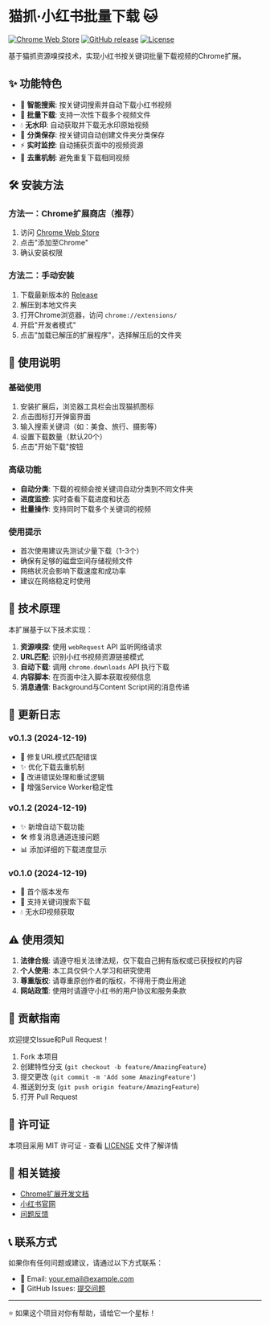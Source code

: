 # 猫抓·小红书批量下载 🐱

[![Chrome Web Store](https://img.shields.io/chrome-web-store/v/YOUR_EXTENSION_ID.svg)](https://chrome.google.com/webstore/detail/YOUR_EXTENSION_ID)
[![GitHub release](https://img.shields.io/github/release/YOUR_USERNAME/cat-catch-xhs-download.svg)](https://github.com/YOUR_USERNAME/cat-catch-xhs-download/releases)
[![License](https://img.shields.io/badge/license-MIT-blue.svg)](LICENSE)

基于猫抓资源嗅探技术，实现小红书按关键词批量下载视频的Chrome扩展。

## ✨ 功能特色

- 🎯 **智能搜索**: 按关键词搜索并自动下载小红书视频
- 🚀 **批量下载**: 支持一次性下载多个视频文件
- 💧 **无水印**: 自动获取并下载无水印原始视频
- 📁 **分类保存**: 按关键词自动创建文件夹分类保存
- ⚡ **实时监控**: 自动捕获页面中的视频资源
- 🔄 **去重机制**: 避免重复下载相同视频

## 🛠️ 安装方法

### 方法一：Chrome扩展商店（推荐）
1. 访问 [Chrome Web Store](https://chrome.google.com/webstore/detail/YOUR_EXTENSION_ID)
2. 点击"添加至Chrome"
3. 确认安装权限

### 方法二：手动安装
1. 下载最新版本的 [Release](https://github.com/YOUR_USERNAME/cat-catch-xhs-download/releases)
2. 解压到本地文件夹
3. 打开Chrome浏览器，访问 `chrome://extensions/`
4. 开启"开发者模式"
5. 点击"加载已解压的扩展程序"，选择解压后的文件夹

## 📖 使用说明

### 基础使用
1. 安装扩展后，浏览器工具栏会出现猫抓图标
2. 点击图标打开弹窗界面
3. 输入搜索关键词（如：美食、旅行、摄影等）
4. 设置下载数量（默认20个）
5. 点击"开始下载"按钮

### 高级功能
- **自动分类**: 下载的视频会按关键词自动分类到不同文件夹
- **进度监控**: 实时查看下载进度和状态
- **批量操作**: 支持同时下载多个关键词的视频

### 使用提示
- 首次使用建议先测试少量下载（1-3个）
- 确保有足够的磁盘空间存储视频文件
- 网络状况会影响下载速度和成功率
- 建议在网络稳定时使用

## 🔧 技术原理

本扩展基于以下技术实现：

1. **资源嗅探**: 使用 `webRequest` API 监听网络请求
2. **URL匹配**: 识别小红书视频资源链接模式
3. **自动下载**: 调用 `chrome.downloads` API 执行下载
4. **内容脚本**: 在页面中注入脚本获取视频信息
5. **消息通信**: Background与Content Script间的消息传递

## 📝 更新日志

### v0.1.3 (2024-12-19)
- 🐛 修复URL模式匹配错误
- ✨ 优化下载去重机制
- 🔧 改进错误处理和重试逻辑
- 📱 增强Service Worker稳定性

### v0.1.2 (2024-12-19)
- ✨ 新增自动下载功能
- 🛠️ 修复消息通道连接问题
- 📊 添加详细的下载进度显示

### v0.1.0 (2024-12-19)
- 🎉 首个版本发布
- 🎯 支持关键词搜索下载
- 💧 无水印视频获取

## ⚠️ 使用须知

1. **法律合规**: 请遵守相关法律法规，仅下载自己拥有版权或已获授权的内容
2. **个人使用**: 本工具仅供个人学习和研究使用
3. **尊重版权**: 请尊重原创作者的版权，不得用于商业用途
4. **网站政策**: 使用时请遵守小红书的用户协议和服务条款

## 🤝 贡献指南

欢迎提交Issue和Pull Request！

1. Fork 本项目
2. 创建特性分支 (`git checkout -b feature/AmazingFeature`)
3. 提交更改 (`git commit -m 'Add some AmazingFeature'`)
4. 推送到分支 (`git push origin feature/AmazingFeature`)
5. 打开 Pull Request

## 📄 许可证

本项目采用 MIT 许可证 - 查看 [LICENSE](LICENSE) 文件了解详情

## 🔗 相关链接

- [Chrome扩展开发文档](https://developer.chrome.com/docs/extensions/)
- [小红书官网](https://www.xiaohongshu.com/)
- [问题反馈](https://github.com/YOUR_USERNAME/cat-catch-xhs-download/issues)

## 📞 联系方式

如果你有任何问题或建议，请通过以下方式联系：

- 📧 Email: your.email@example.com
- 💬 GitHub Issues: [提交问题](https://github.com/YOUR_USERNAME/cat-catch-xhs-download/issues)

---

⭐ 如果这个项目对你有帮助，请给它一个星标！ 